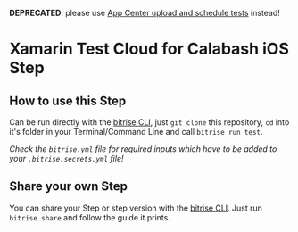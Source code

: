 **DEPRECATED**: please use [App Center upload and schedule tests](https://github.com/bitrise-steplib/steps-appcenter-test) instead!

# Xamarin Test Cloud for Calabash iOS Step

## How to use this Step

Can be run directly with the [bitrise CLI](https://github.com/bitrise-io/bitrise),
just `git clone` this repository, `cd` into it's folder in your Terminal/Command Line
and call `bitrise run test`.

*Check the `bitrise.yml` file for required inputs which have to be
added to your `.bitrise.secrets.yml` file!*


## Share your own Step

You can share your Step or step version with the [bitrise CLI](https://github.com/bitrise-io/bitrise). Just run `bitrise share` and follow the guide it prints.
